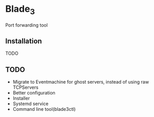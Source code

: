 # Blade<sub>3</sub>
Port forwarding tool

## Installation
TODO

## TODO
* Migrate to Eventmachine for ghost servers, instead of using raw TCPServers
* Better configuration
* Installer
* Systemd service
* Command line tool(blade3ctl)